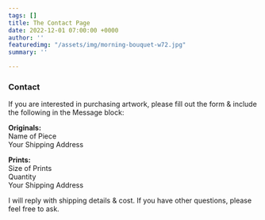 ```yaml
---
tags: []
title: The Contact Page
date: 2022-12-01 07:00:00 +0000
author: ''
featuredimg: "/assets/img/morning-bouquet-w72.jpg"
summary: ''

---
```

### **Contact**

If you are interested in purchasing artwork, please fill out the form & include the following in the Message block:

**Originals:**  
Name of Piece  
Your Shipping Address

**Prints:**  
Size of Prints  
Quantity  
Your Shipping Address

I will reply with shipping details & cost. If you have other questions, please feel free to ask.